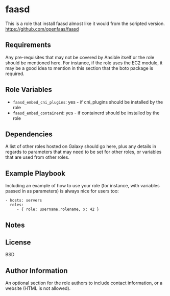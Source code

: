faasd
=========

This is a role that install faasd almost like it would from the scripted version.
https://github.com/openfaas/faasd

Requirements
------------

Any pre-requisites that may not be covered by Ansible itself or the role should be mentioned here. For instance, if the role uses the EC2 module, it may be a good idea to mention in this section that the boto package is required.

Role Variables
--------------

- `faasd_embed_cni_plugins`: yes - if cni_plugins should be installed by the role
- `faasd_embed_containerd`: yes  - if containerd should be installed by the role 

Dependencies
------------

A list of other roles hosted on Galaxy should go here, plus any details in regards to parameters that may need to be set for other roles, or variables that are used from other roles.

Example Playbook
----------------

Including an example of how to use your role (for instance, with variables passed in as parameters) is always nice for users too:

    - hosts: servers
      roles:
         - { role: username.rolename, x: 42 }


Notes
-----




License
-------

BSD

Author Information
------------------

An optional section for the role authors to include contact information, or a website (HTML is not allowed).
